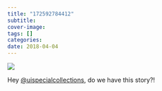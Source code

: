 ```yaml
---
title: "172592784412"
subtitle: 
cover-image: 
tags: []
categories: 
date: 2018-04-04
---
```


<p><img class="img-fluid" class="img-fluid"  src="https://www.lib.uidaho.edu/digital/objects/uidahodigital/172592784412.jpg" /></p>
<div class="caption">
 <p>Hey <a href="https://tmblr.co/mmu-pesjKQjpJHhIdwXMBGQ" target="_blank"></a><a class="tumblelog" href="https://tmblr.co/mj3-f44Qr3rc4X40maCybJA" target="_blank">@uispecialcollections</a>, do we have this story?!</p> 
</div>
